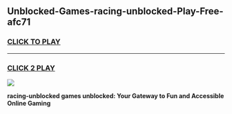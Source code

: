 
## Unblocked-Games-racing-unblocked-Play-Free-afc71
<h3>
<a href="https://premium76.site?title=racing-unblocked&ref=23A">CLICK TO PLAY</a></h3>
<hr>

<h3>
<a href="https://premium76.site?title=racing-unblocked&ref=23A">CLICK 2 PLAY</a>
  
</h3>

<a href="https://premium76.site?title=racing-unblocked&ref=23A"><img src="https://clearcache.store/games.png"></a>


**racing-unblocked games unblocked: Your Gateway to Fun and Accessible Online Gaming**
